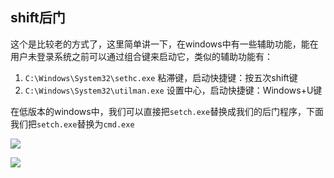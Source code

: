 ## shift后门

这个是比较老的方式了，这里简单讲一下，在windows中有一些辅助功能，能在用户未登录系统之前可以通过组合键来启动它，类似的辅助功能有：

1. `C:\Windows\System32\sethc.exe` 粘滞键，启动快捷键：按五次shift键
2. `C:\Windows\System32\utilman.exe` 设置中心，启动快捷键：Windows+U键

在低版本的windows中，我们可以直接把`setch.exe`替换成我们的后门程序，下面我们把`setch.exe`替换为`cmd.exe`

![](images/security_wiki/15906322732625.png)

![](images/security_wiki/15906322773167.png)


